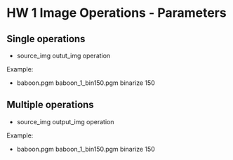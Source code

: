 # HW 1 Image Operations - Parameters

## Single operations

- source_img   outut_img  operation

Example:

- baboon.pgm baboon_1_bin150.pgm binarize 150

## Multiple operations

- source_img   output_img  operation

Example:

- baboon.pgm baboon_1_bin150.pgm binarize 150
